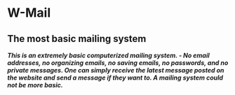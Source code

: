 # W-Mail
## The most basic mailing system
**_This is an extremely basic computerized mailing system.  -  No email addresses, no organizing emails, no saving emails, no passwords, and no private messages.  One can simply receive the latest message posted on the website and send a message if they want to.  A mailing system could not be more basic._**
